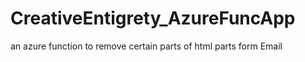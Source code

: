 # CreativeEntigrety_AzureFuncApp
an azure function to remove certain parts of html parts form Email
